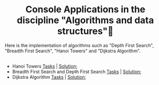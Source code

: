 <h1 align="center"> Console Applications in the discipline "Algorithms and data structures"🧾</h1>
Here is the implementation of algorithms such as "Depth First Search", "Breadth First Search", "Hanoi Towers" and "Dijkstra Algorithm".
<br><br>
<ul>
  <li>Hanoi Towers <a href="">Tasks</a> | <a href="https://github.com/zephyrXXX/Algorithms-and-data-structures-part1/blob/master/lab01.cpp">Solution</a>;</li>
  <li>Breadth First Search and Depth First Search <a href="https://github.com/zephyrXXX/Algorithms-and-data-structures-part1/blob/master/%D0%90%D0%BB%D0%B3%D0%BE%D1%80%D0%B8%D1%82%D0%BC%D1%8B_%D0%B8_%D1%81%D1%82%D1%80%D1%83%D0%BA%D1%82%D1%83%D1%80%D1%8B_%D0%B4%D0%B0%D0%BD%D0%BD%D1%8B%D1%85_%D0%A1%D0%B5%D0%BC%D0%B5%D1%81%D1%82%D1%80_2_%D0%9B%D0%B0%D0%B1%D0%BE%D0%B0%D1%80%D1%82%D0%BE%D1%80%D0%BD%D0%B0%D1%8F_%D1%80%D0%B0%D0%B1%D0%BE%D1%82%D0%B0_2_%D0%93%D1%80%D0%B0%D1%84%D1%8B.docx">Tasks</a> | <a href="https://github.com/zephyrXXX/Algorithms-and-data-structures-part1/blob/master/lab02.cpp">Solution</a>;</li>
  <li>Dijkstra Algorithm <a href="https://github.com/zephyrXXX/Algorithms-and-data-structures-part1/blob/master/%D0%90%D0%BB%D0%B3%D0%BE%D1%80%D0%B8%D1%82%D0%BC%D1%8B_%D0%B8_%D1%81%D1%82%D1%80%D1%83%D0%BA%D1%82%D1%83%D1%80%D1%8B_%D0%B4%D0%B0%D0%BD%D0%BD%D1%8B%D1%85_%D0%A1%D0%B5%D0%BC%D0%B5%D1%81%D1%82%D1%80_2_%D0%9B%D0%B0%D0%B1%D0%BE%D0%B0%D1%80%D1%82%D0%BE%D1%80%D0%BD%D0%B0%D1%8F_%D1%80%D0%B0%D0%B1%D0%BE%D1%82%D0%B0_3_%D0%93%D1%80%D0%B0%D1%84%D1%8B.docx">Tasks</a> | <a href="https://github.com/zephyrXXX/Algorithms-and-data-structures-part1/blob/master/lab03.cpp">Solution</a>;</li>
</ul>

